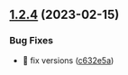 ## [1.2.4](https://github.com/Exlint/cli/compare/v1.2.3...v1.2.4) (2023-02-15)


### Bug Fixes

* 🐞 fix versions ([c632e5a](https://github.com/Exlint/cli/commit/c632e5a3b00ccad83e7459eb2023e5416524d29d))
